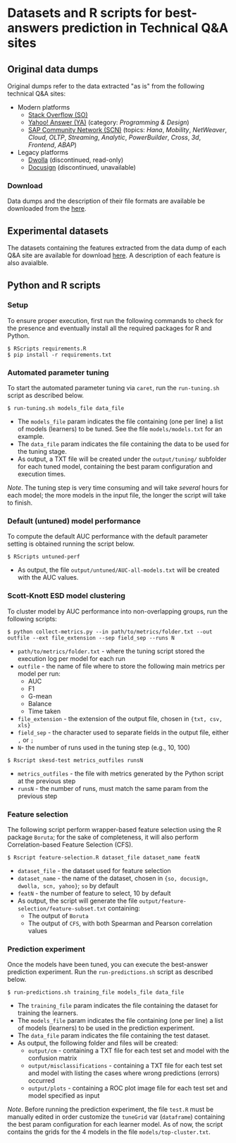 # Datasets and R scripts for best-answers prediction in Technical Q&A sites

## Original data dumps
Original dumps refer to the data extracted "as is" from the following technical Q&A sites:
* Modern platforms
  * [Stack Overflow (SO)](https://www.stackoverflow.com) 
  * [Yahoo! Answer (YA)](https://answers.yahoo.com/dir/index?sid=396545663&link=list) (category: _Programming & Design_)
  * [SAP Community Network (SCN)](https://www.sap.com/community.html) (topics: _Hana_, _Mobility_, _NetWeaver_, _Cloud_, _OLTP_, _Streaming_, _Analytic_, _PowerBuilder_, _Cross_, _3d_, _Frontend_, _ABAP_)
* Legacy platforms
  * [Dwolla](https://discuss.dwolla.com/c/api-support) (discontinued, read-only)
  * [Docusign](https://www.docusign.com) (discontinued, unavailable)

### Download
Data dumps and the description of their file formats are available be downloaded from the [here](https://github.com/collab-uniba/dataset_best-answers_emse/tree/master/dumps).

## Experimental datasets
The datasets containing the features extracted from the data dump of each Q&A site are available for download [here](https://github.com/collab-uniba/dataset_best-answers_emse/tree/master/input).
A description of each feature is also avaialble.

## Python and  R scripts
### Setup
To ensure proper execution, first run the following commands to check for the presence and eventually install all the required packages for R and Python.
```
$ RScripts requirements.R
$ pip install -r requirements.txt
```

### Automated parameter tuning
To start the automated parameter tuning via `caret`, run the `run-tuning.sh` script as described below. 
```
$ run-tuning.sh models_file data_file
```
* The `models_file` param indicates the file containing (one per line) a list of models (learners) to be tuned. See the file `models/models.txt` for an example.
* The `data_file` param indicates the file containing the data to be used for the tuning stage.
* As output, a TXT file will be created under the `output/tuning/` subfolder for each tuned model, containing the best param configuration and execution times.

_Note_. The tuning step is very time consuming and will take _several_ hours for each model; the more models in the input file, the longer the script will take to finish.

### Default (untuned) model performance
To compute the default AUC performance with the default parameter setting is obtained running the script below.
```
$ RScripts untuned-perf
```
* As output, the file `output/untuned/AUC-all-models.txt` will be created with the AUC values.

### Scott-Knott ESD model clustering 
To cluster model by AUC performance into non-overlapping groups, run the following scripts:
```
$ python collect-metrics.py --in path/to/metrics/folder.txt --out outfile --ext file_extension --sep field_sep --runs N
```
* `path/to/metrics/folder.txt` - where the tuning script stored the execution log per model for each run 
* `outfile` - the name of file where to store the following main metrics per model per run:
  - AUC
  - F1
  - G-mean
  - Balance
  - Time taken
* `file_extension` - the extension of the output file, chosen in `{txt, csv, xls}`
* `field_sep` - the character used to separate fields in the output file, either `,` or `;`
* `N`- the number of runs used in the tuning step (e.g., 10, 100)

```
$ Rscript skesd-test metrics_outfiles runsN 
```
* `metrics_outfiles` - the file with metrics generated by the Python script at the previous step
* `runsN` - the number of runs, must match the same param from the previous step 

### Feature selection
The following script perform wrapper-based feature selection using the R package `Boruta`; for the sake of completeness, it will also perform Correlation-based Feature Selection (CFS).
```
$ Rscript feature-selection.R dataset_file dataset_name featN
```
* `dataset_file` - the dataset used for feature selection
* `dataset_name` - the name of the dataset, chosen in `{so, docusign, dwolla, scn, yahoo}`; `so` by default
* `featN` - the number of feature to select, 10 by default
* As output, the script will generate the file `output/feature-selection/feature-subset.txt` containing:
  * The output of `Boruta`
  * The output of `CFS`, with both Spearman and Pearson correlation values

### Prediction experiment
Once the models have been tuned, you can execute the best-answer prediction experiment. Run the `run-predictions.sh` script as described below. 
```
$ run-predictions.sh training_file models_file data_file
```
* The `training_file` param indicates the file containing the dataset for training the learners.
* The `models_file` param indicates the file containing (one per line) a list of models (learners) to be used in the prediction experiment. 
* The `data_file` param indicates the file containing the test dataset.
* As output, the following folder and files will be created:
  * `output/cm` - containing a TXT file for each test set and model with the confusion matrix
  * `output/misclassifications` - containing a TXT file for each test set and model with listing the cases where wrong predictions (errors) occurred
  * `output/plots` - containing a ROC plot image file for each test set and model specified as input

_Note_. Before running the prediction experiment, the file `test.R` must be manually edited in order customize the `tuneGrid` var (`dataframe`) containing the best param configuration for each learner model. As of now, the script contains the grids for the 4 models in the file `models/top-cluster.txt`.
